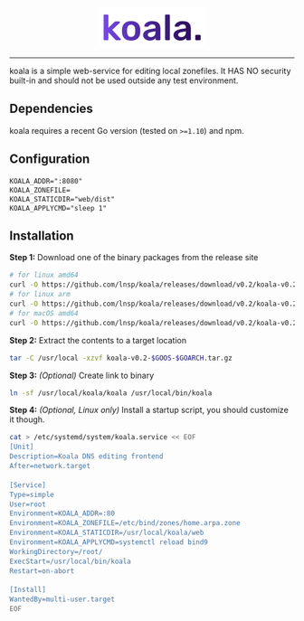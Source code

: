 <p align="center">
<img src="https://github.com/lnsp/koala/raw/master/koala.png" alt="koala">
</p>
<hr>
koala is a simple web-service for editing local zonefiles. It HAS NO security built-in and should not be used outside any test environment.

## Dependencies
koala requires a recent Go version (tested on `>=1.10`) and npm.

## Configuration
```
KOALA_ADDR=":8080"
KOALA_ZONEFILE=
KOALA_STATICDIR="web/dist"
KOALA_APPLYCMD="sleep 1"
```
## Installation
**Step 1:** Download one of the binary packages from the release site
```bash
# for linux amd64
curl -O https://github.com/lnsp/koala/releases/download/v0.2/koala-v0.2-linux-amd64.tar.gz
# for linux arm
curl -O https://github.com/lnsp/koala/releases/download/v0.2/koala-v0.2-linux-arm.tar.gz
# for macOS amd64
curl -O https://github.com/lnsp/koala/releases/download/v0.2/koala-v0.2-darwin-amd64.tar.gz
```
**Step 2:** Extract the contents to a target location
```bash
tar -C /usr/local -xzvf koala-v0.2-$GOOS-$GOARCH.tar.gz
```
**Step 3:** *(Optional)* Create link to binary
```bash
ln -sf /usr/local/koala/koala /usr/local/bin/koala
```
**Step 4:** *(Optional, Linux only)* Install a startup script, you should customize it though.
```bash
cat > /etc/systemd/system/koala.service << EOF
[Unit]
Description=Koala DNS editing frontend
After=network.target

[Service]
Type=simple
User=root
Environment=KOALA_ADDR=:80
Environment=KOALA_ZONEFILE=/etc/bind/zones/home.arpa.zone
Environment=KOALA_STATICDIR=/usr/local/koala/web
Environment=KOALA_APPLYCMD=systemctl reload bind9
WorkingDirectory=/root/
ExecStart=/usr/local/bin/koala
Restart=on-abort

[Install]
WantedBy=multi-user.target
EOF
```
